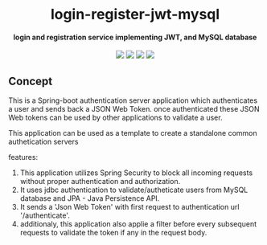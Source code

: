 <h1 align="center">
  <br>
  
  <br>
  login-register-jwt-mysql
  <br>
</h1>

<h4 align="center">login and registration service implementing JWT, and MySQL database</h4>


<p align="center">
    <a alt="Java">
        <img src="https://img.shields.io/static/v1?label=Java&message=v1.8&color=blue" />
    </a>
    <a alt="Spring Boot">
        <img src="https://img.shields.io/static/v1?label=Spring%20Boot&message=2.3.1.RELEASE&color=brightgreen" />
    </a>
    <a alt="MySQL">
        <img src="https://img.shields.io/static/v1?label=MySQL&message=8.0.15&color=orange" />
    </a>
    <a alt="JWT">
        <img src="https://img.shields.io/static/v1?label=JWT&message=0.9.1&color=green" />
    </a>
</p>


## Concept ##
This is a Spring-boot authentication server application which authenticates a user and sends back a JSON Web Token. once authenticated these JSON Web tokens can be used by other applications to validate a user.

This application can be used as a template to create a standalone common authetication servers

features:
  1. This application utilizes Spring Security to block all incoming requests without proper authentication and authorization. 
  2. It uses jdbc authentication to validate/autheticate users from MySQL database and JPA - Java Persistence API.
  3. It sends a 'Json Web Token' with first request to authentication url '/authenticate'.
  2. additionaly, this application also applie a filter before every subsequent requests to validate the token if any in the request body.


